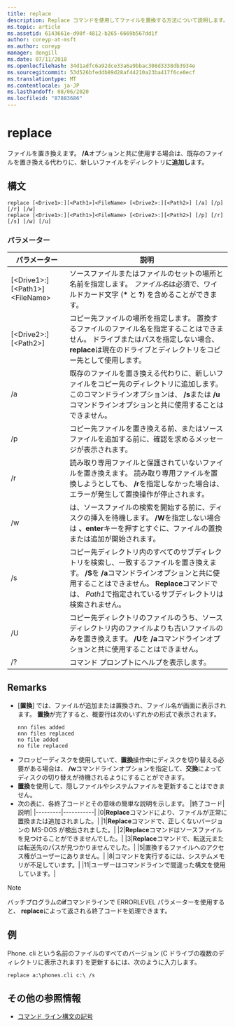 ```yaml
---
title: replace
description: Replace コマンドを使用してファイルを置換する方法について説明します。
ms.topic: article
ms.assetid: 6143661e-d90f-4812-b265-6669b567dd1f
author: coreyp-at-msft
ms.author: coreyp
manager: dongill
ms.date: 07/11/2018
ms.openlocfilehash: 34d1adfc6a92dce33a6a9bbac308d3338db3934e
ms.sourcegitcommit: 53d526bfeddb89d28af44210a23ba417f6ce0ecf
ms.translationtype: MT
ms.contentlocale: ja-JP
ms.lasthandoff: 08/06/2020
ms.locfileid: "87883686"
---
```

# <a name="replace"></a>replace



ファイルを置き換えます。 **/A**オプションと共に使用する場合は、既存のファイルを置き換える代わりに、新しいファイルをディレクトリ**に追加し**ます。



## <a name="syntax"></a>構文

```
replace [<Drive1>:][<Path1>]<FileName> [<Drive2>:][<Path2>] [/a] [/p] [/r] [/w]
replace [<Drive1>:][<Path1>]<FileName> [<Drive2>:][<Path2>] [/p] [/r] [/s] [/w] [/u]
```

### <a name="parameters"></a>パラメーター

|パラメーター|説明|
|---------|-----------|
|[\<Drive1>:][\<Path1>]\<FileName>|ソースファイルまたはファイルのセットの場所と名前を指定します。 *ファイル名*は必須で、ワイルドカード文字 (**&#42;** と **?**) を含めることができます。|
|[\<Drive2>:][\<Path2>]|コピー先ファイルの場所を指定します。 置換するファイルのファイル名を指定することはできません。 ドライブまたはパスを指定しない場合、 **replace**は現在のドライブとディレクトリをコピー先として使用します。|
|/a|既存のファイルを置き換える代わりに、新しいファイルをコピー先のディレクトリに追加します。 このコマンドラインオプションは、 **/s**または **/u**コマンドラインオプションと共に使用することはできません。|
|/p|コピー先ファイルを置き換える前、またはソースファイルを追加する前に、確認を求めるメッセージが表示されます。|
|/r|読み取り専用ファイルと保護されていないファイルを置き換えます。 読み取り専用ファイルを置換しようとしても、 **/r**を指定しなかった場合は、エラーが発生して置換操作が停止されます。|
|/w|は、ソースファイルの検索を開始する前に、ディスクの挿入を待機します。 **/W**を指定しない場合は **、enter**キーを押すとすぐに、ファイルの置換または追加が開始されます。|
|/s|コピー先ディレクトリ内のすべてのサブディレクトリを検索し、一致するファイルを置き換えます。 **/S**を **/a**コマンドラインオプションと共に使用することはできません。 **Replace**コマンドでは、 *Path1*で指定されているサブディレクトリは検索されません。|
|/U|コピー先ディレクトリのファイルのうち、ソースディレクトリ内のファイルよりも古いファイルのみを置き換えます。 **/U**を **/a**コマンドラインオプションと共に使用することはできません。|
|/?|コマンド プロンプトにヘルプを表示します。|

## <a name="remarks"></a>Remarks

- [**置換**] では、ファイルが追加または置換され、ファイル名が画面に表示されます。 **置換**が完了すると、概要行は次のいずれかの形式で表示されます。
  ```
  nnn files added
  nnn files replaced
  no file added
  no file replaced
  ```
- フロッピーディスクを使用していて、**置換**操作中にディスクを切り替える必要がある場合は、 **/w**コマンドラインオプションを指定して、**交換**によってディスクの切り替えが待機されるようにすることができます。
- **置換**を使用して、隠しファイルやシステムファイルを更新することはできません。
- 次の表に、各終了コードとその意味の簡単な説明を示します。
  |終了コード|説明|
  |---------|-----------|
  |0|**Replace**コマンドにより、ファイルが正常に置換または追加されました。|
  |1|**Replace**コマンドで、正しくないバージョンの MS-DOS が検出されました。|
  |2|**Replace**コマンドはソースファイルを見つけることができませんでした。|
  |3|**Replace**コマンドで、転送元または転送先のパスが見つかりませんでした。|
  |5|置換するファイルへのアクセス権がユーザーにありません。|
  |8|コマンドを実行するには、システムメモリが不足しています。|
  |11|ユーザーはコマンドラインで間違った構文を使用しています。|

> [!NOTE]
> バッチプログラムの**if**コマンドラインで ERRORLEVEL パラメーターを使用すると、 **replace**によって返される終了コードを処理できます。

## <a name="examples"></a><a name="BKMK_examples"></a>例

Phone. cli という名前のファイルのすべてのバージョン (C ドライブの複数のディレクトリに表示されます) を更新するには、次のように入力します。

`replace a:\phones.cli c:\ /s`

## <a name="additional-references"></a>その他の参照情報

- [コマンド ライン構文の記号](command-line-syntax-key.md)